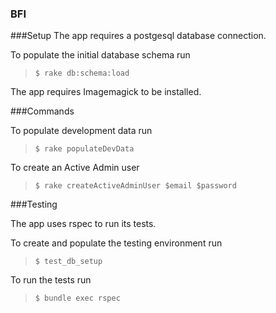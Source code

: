 ### BFI


###Setup
The app requires a postgesql database connection. 

To populate the initial database schema run
>`$ rake db:schema:load`

The app requires Imagemagick to be installed. 

###Commands

To populate development data run

> `$ rake populateDevData`

To create an Active Admin user

> `$ rake createActiveAdminUser $email $password`

###Testing

The app uses rspec to run its tests. 

To create and populate the testing environment run
>`$ test_db_setup`

To run the tests run
>`$ bundle exec rspec`